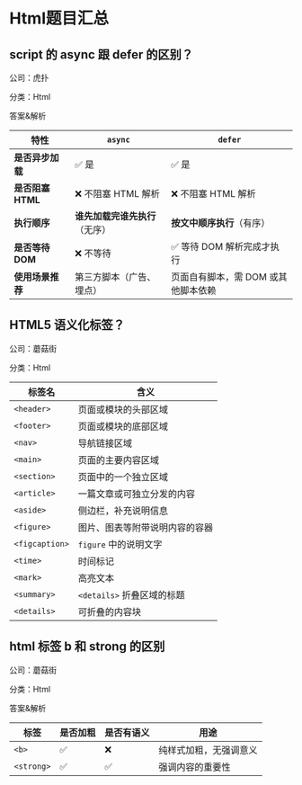 # Html题目汇总

## script 的 async 跟 defer 的区别？

公司：虎扑

分类：Html

答案&解析

| 特性            | `async`           | `defer`              |
| ------------- | ----------------- | -------------------- |
| **是否异步加载**    | ✅ 是               | ✅ 是                  |
| **是否阻塞 HTML** | ❌ 不阻塞 HTML 解析     | ❌ 不阻塞 HTML 解析        |
| **执行顺序**      | **谁先加载完谁先执行**（无序） | **按文中顺序执行**（有序）      |
| **是否等待 DOM**  | ❌ 不等待             | ✅ 等待 DOM 解析完成才执行     |
| **使用场景推荐**    | 第三方脚本（广告、埋点）      | 页面自有脚本，需 DOM 或其他脚本依赖 |

## HTML5 语义化标签？

公司：蘑菇街

分类：Html

| 标签名            | 含义                  |
| -------------- | ------------------- |
| `<header>`     | 页面或模块的头部区域          |
| `<footer>`     | 页面或模块的底部区域          |
| `<nav>`        | 导航链接区域              |
| `<main>`       | 页面的主要内容区域           |
| `<section>`    | 页面中的一个独立区域          |
| `<article>`    | 一篇文章或可独立分发的内容       |
| `<aside>`      | 侧边栏，补充说明信息          |
| `<figure>`     | 图片、图表等附带说明内容的容器     |
| `<figcaption>` | `figure` 中的说明文字     |
| `<time>`       | 时间标记                |
| `<mark>`       | 高亮文本                |
| `<summary>`    | `<details>` 折叠区域的标题 |
| `<details>`    | 可折叠的内容块             |

## html 标签 b 和 strong 的区别

公司：蘑菇街

分类：Html

答案&解析

| 标签         | 是否加粗 | 是否有语义 | 用途          |
| ---------- | ---- | ----- | ----------- |
| `<b>`      | ✅    | ❌     | 纯样式加粗，无强调意义 |
| `<strong>` | ✅    | ✅     | 强调内容的重要性    |
